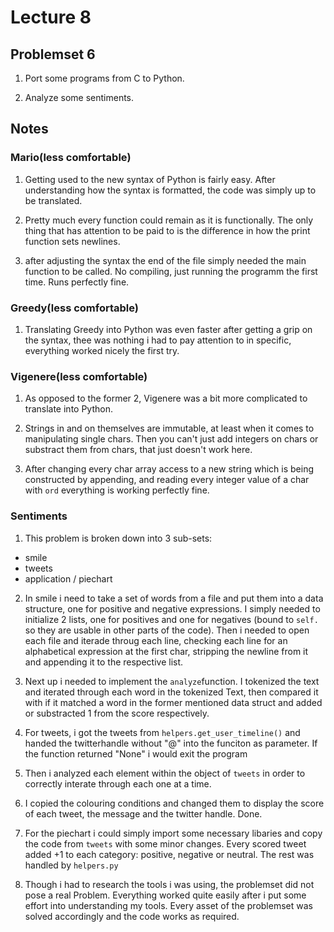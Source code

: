 # Lecture 8

## Problemset 6

1. Port some programs from C to Python.

2. Analyze some sentiments.

## Notes

### Mario(less comfortable)

1. Getting used to the new syntax of Python is fairly easy.
After understanding how the syntax is formatted, the code
was simply up to be translated.

2. Pretty much every function could remain as it is 
functionally. The only thing that has attention to be paid
to is the difference in how the print function sets newlines.

3. after adjusting the syntax the end of the file simply
needed the main function to be called. No compiling, just
running the programm the first time. Runs perfectly fine.

### Greedy(less comfortable)

1. Translating Greedy into Python was even faster after
getting a grip on the syntax, thee was nothing i had to pay
attention to in specific, everything worked nicely the first
try.

### Vigenere(less comfortable)

1. As opposed to the former 2, Vigenere was a bit more
complicated to translate into Python.

2. Strings in and on themselves are immutable, at least when
it comes to manipulating single chars. Then you can't just
add integers on chars or substract them from chars, that just
doesn't work here.

3. After changing every char array access to a new string
which is being constructed by appending, and reading every
integer value of a char with `ord` everything is working
perfectly fine.

### Sentiments

1. This problem is broken down into 3 sub-sets:
  * smile
  * tweets
  * application / piechart

2. In smile i need to take a set of words from a file and put
them into a data structure, one for positive and negative
expressions. I simply needed to initialize 2 lists, one for
positives and one for negatives (bound to `self.` so they are
usable in other parts of the code). Then i needed to open each
file and iterade throug each line, checking each line for an
alphabetical expression at the first char, stripping the
newline from it and appending it to the respective list.

3. Next up i needed to implement the `analyze`function. I
tokenized the text and iterated through each word in the
tokenized Text, then compared it with if it matched a word in
the former mentioned data struct and added or substracted 1 from
the score respectively.

3. For tweets, i got the tweets from `helpers.get_user_timeline()`
and handed the twitterhandle without "@" into the funciton as
parameter. If the function returned "None" i would exit the program

3. Then i analyzed each element within the object of `tweets` in order
to correctly interate through each one at a time.

4. I copied the colouring conditions and changed them to display the
score of each tweet, the message and the twitter handle. Done.

5. For the piechart i could simply import some necessary libaries and
copy the code from `tweets` with some minor changes. Every scored
tweet added +1 to each category: positive, negative or neutral. The
rest was handled by `helpers.py`

6. Though i had to research the tools i was using, the problemset did
not pose a real Problem. Everything worked quite easily after i put
some effort into understanding my tools.
Every asset of the problemset was solved accordingly and the code works
as required.